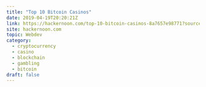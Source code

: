 ```yaml
---
title: "Top 10 Bitcoin Casinos"
date: 2019-04-19T20:20:21Z
link: https://hackernoon.com/top-10-bitcoin-casinos-8a7657e98771?source=rss----3a8144eabfe3---4&utm_medium=RSS&utm_source=hune
site: hackernoon.com
topic: Webdev
category:
  - cryptocurrency
  - casino
  - blockchain
  - gambling
  - bitcoin
draft: false
---
```

